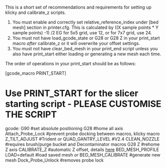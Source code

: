 This is a short set of recommendations and requirements for setting up klicky and calibrate_z scripts.

1. You must enable and correctly set relative_reference_index under [bed mesh] section in printer.cfg. This is calculated by ((X sample points * Y sample points) -1) /2  EG for 5x5 grid, use 12, or for 7x7 grid, use 24.
2. You must not have load_gcode_state or G28 or G28 Z in your print_start macro *after* calibrate_z or it will overwrite your offset settings.
3. You must not have clear_bed_mesh in your print_end script unless you also have print_start either loading or generating a new mesh each time. 

The order of operations in your print_start should be as follows:

[gcode_macro PRINT_START]
#   Use PRINT_START for the slicer starting script - PLEASE CUSTOMISE THE SCRIPT
gcode:
  G90 #set absolute positioning
  G28 #home all axis
  Attach_Probe_Lock #prevent probe docking between macros, klicky macro
  Z_TILT_ADJUST #Trident *or* 
  QUAD_GANTRY_LEVEL #V2.4
  CLEAN_NOZZLE #requires brush/purge bucket and Decontaminator macros
  G28 Z #rehome Z axis 
  CALIBRATE_Z #automatic Z offset, details [here]( https://github.com/protoloft/klipper_z_calibration)
  BED_MESH_PROFILE LOAD=default #load saved mesh *or*
  BED_MESH_CALIBRATE #generate new mesh
  Dock_Probe_Unlock #removes probe lock
  
  
